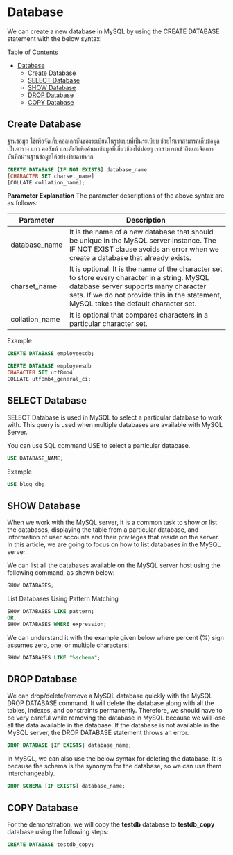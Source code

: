 # Database

We can create a new database in MySQL by using the CREATE DATABASE statement with the below syntax:

Table of Contents

- [Database](#database)
  - [Create Database](#create-database)
  - [SELECT Database](#select-database)
  - [SHOW Database](#show-database)
  - [DROP Database](#drop-database)
  - [COPY Database](#copy-database)

## Create Database

ฐานข้อมูล ใช้เพื่อจัดเก็บคอลเลกชันของระเบียนในรูปแบบที่เป็นระเบียบ ช่วยให้เราสามารถเก็บข้อมูลเป็นตาราง แถว คอลัมน์ และดัชนีเพื่อค้นหาข้อมูลที่เกี่ยวข้องได้บ่อยๆ เราสามารถเข้าถึงและจัดการบันทึกผ่านฐานข้อมูลได้อย่างง่ายดายมาก

```sql
CREATE DATABASE [IF NOT EXISTS] database_name  
[CHARACTER SET charset_name]  
[COLLATE collation_name];  
```

**Parameter Explanation**
The parameter descriptions of the above syntax are as follows:

| Parameter | Description |
| --------- | ----------- |
| database_name | It is the name of a new database that should be unique in the MySQL server instance. The IF NOT EXIST clause avoids an error when we create a database that already exists. |
| charset_name | It is optional. It is the name of the character set to store every character in a string. MySQL database server supports many character sets. If we do not provide this in the statement, MySQL takes the default character set. |
| collation_name | It is optional that compares characters in a particular character set. |

Example

```sql
CREATE DATABASE employeesdb;
```

```sql
CREATE DATABASE employeesdb
CHARACTER SET utf8mb4
COLLATE utf8mb4_general_ci;
```

## SELECT Database

SELECT Database is used in MySQL to select a particular database to work with. This query is used when multiple databases are available with MySQL Server.

You can use SQL command USE to select a particular database.

```sql
USE DATABASE_NAME;
```

Example

```sql
USE blog_db;
```

## SHOW Database

When we work with the MySQL server, it is a common task to show or list the databases, displaying the table from a particular database, and information of user accounts and their privileges that reside on the server. In this article, we are going to focus on how to list databases in the MySQL server.

We can list all the databases available on the MySQL server host using the following command, as shown below:

```sql
SHOW DATABASES;
```

List Databases Using Pattern Matching

```sql
SHOW DATABASES LIKE pattern;
OR,  
SHOW DATABASES WHERE expression;
```

We can understand it with the example given below where percent (%) sign assumes zero, one, or multiple characters:

```sql
SHOW DATABASES LIKE "%schema";  
```

## DROP Database

We can drop/delete/remove a MySQL database quickly with the MySQL DROP DATABASE command. It will delete the database along with all the tables, indexes, and constraints permanently. Therefore, we should have to be very careful while removing the database in MySQL because we will lose all the data available in the database. If the database is not available in the MySQL server, the DROP DATABASE statement throws an error.

```sql
DROP DATABASE [IF EXISTS] database_name;
```

In MySQL, we can also use the below syntax for deleting the database. It is because the schema is the synonym for the database, so we can use them interchangeably.

```sql
DROP SCHEMA [IF EXISTS] database_name;
```

## COPY Database

For the demonstration, we will copy the **testdb** database to **testdb_copy** database using the following steps:

```sql
CREATE DATABASE testdb_copy;
```
